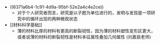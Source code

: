 - ((6371a6b4-1c91-4d9a-95bf-52e2a4c4e2ce))
	- 对于个人研究者而言，研究是以子题为单位进行的，发明与发现是一项研究中的循环出现的两种微观状态
- [[材料科学基础]]
	- 薄的材料比厚的材料有更高的断裂韧性，因为薄的材料塑性变形区更大，或者说薄的材料的断裂韧性是材料本征属性叠加几何属性 (刘嘉辰老师)